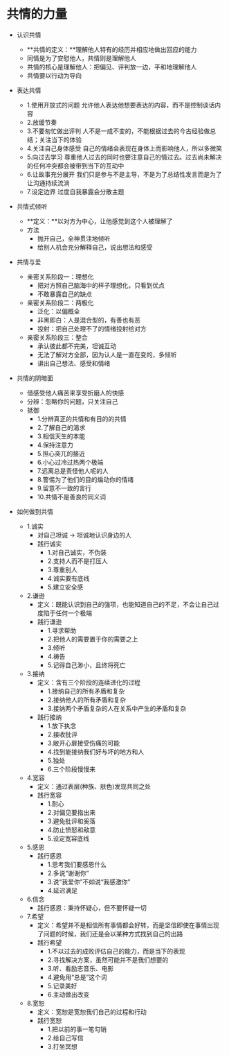 # 共情的力量

- 认识共情
  - **共情的定义：**理解他人特有的经历并相应地做出回应的能力
  - 同情是为了安慰他人，共情则是理解他人
  - 共情的核心是理解他人：把偏见、评判放一边，平和地理解他人
  - 共情要以行动为导向

- 表达共情
  - 1.使用开放式的问题
      允许他人表达他想要表达的内容，而不是控制谈话内容
  - 2.放缓节奏
  - 3.不要匆忙做出评判
      人不是一成不变的，不能根据过去的今古经验做总结；关注当下的体验
  - 4.关注自己身体感受
      自己的情绪会表现在身体上而影响他人，所以多微笑
  - 5.向过去学习
      尊重他人过去的同时也要注意自己的情过去。过去尚未解决的任何冲突都会被带到当下的互动中
  - 6.让故事充分展开
      我们只是参与不是主导，不是为了总结性发言而是为了让沟通持续流淌
  - 7.设定边界
      过度自我暴露会分散主题

- 共情式倾听
  - **定义：**以对方为中心，让他感觉到这个人被理解了
  - 方法
    - 抛开自己，全神贯注地倾听
    - 给别人机会充分解释自己，说出想法和感受

- 共情与爱
  - 亲密关系阶段一：理想化
    - 把对方照自己脑海中的样子理想化，只看到优点
    - 不敢暴露自己的缺点
  - 亲密关系阶段二：两极化
    - 泛化：以偏概全
    - 非黑即白：人是混合型的，有善也有恶
    - 投射：把自己处理不了的情绪投射给对方
  - 亲密关系阶段三：整合
    - 承认彼此都不完美，坦诚互动
    - 无法了解对方全部，因为认人是一直在变的，多倾听
    - 讲出自己想法、感受和情绪

- 共情的阴暗面
  - 借感受他人痛苦来享受折磨人的快感
  - 分辨：忽略你的问题，只关注自己
  - 抵御
    - 1.分辨真正的共情和有目的的共情
    - 2.了解自己的渴求
    - 3.相信天生的本能
    - 4.保持注意力
    - 5.担心突兀的接近
    - 6.小心过冷过热两个极端
    - 7.远离总是责怪他人呢的人
    - 8.警惕为了他们的目的煽动你的情绪
    - 9.留意不一致的言行
    - 10.共情不是善良的同义词

- 如何做到共情
  - 1.诚实
    - 对自己坦诚 -> 坦诚地认识身边的人
    - 践行诚实
      - 1.对自己诚实，不伪装
      - 2.支持人而不是打压人
      - 3.尊重别人
      - 4.诚实要有底线
      - 5.建立安全感
  - 2.谦逊
    - 定义：既能认识到自己的强项，也能知道自己的不足，不会让自己过度陷于任何一个极端
    - 践行谦逊
      - 1.寻求帮助
      - 2.把他人的需要置于你的需要之上
      - 3.倾听
      - 4.祷告
      - 5.记得自己渺小，且终将死亡
  - 3.接纳
    - 定义：含有三个阶段的连续进化的过程
      - 1.接纳自己的所有矛盾和复杂
      - 2.接纳他人的所有矛盾和复杂
      - 3.接纳两个矛盾复杂的人在关系中产生的矛盾和复杂
    - 践行接纳
      - 1.放下执念
      - 2.接收批评
      - 3.敞开心扉接受伤痛的可能
      - 4.找到能接纳我们好与坏的地方和人
      - 5.独处
      - 6.三个阶段慢慢来
  - 4.宽容
    - 定义：通过表层(种族、肤色)发现共同之处
    - 践行宽容
      - 1.耐心
      - 2.对偏见要指出来
      - 3.避免批评和奚落
      - 4.防止愤怒和敌意
      - 5.设定宽容底线
  - 5.感恩
    - 践行感恩
      - 1.思考我们要感恩什么
      - 2.多说“谢谢你”
      - 3.说“我爱你”不如说“我感激你”
      - 4.延迟满足
  - 6.信念
    - 践行感恩：秉持怀疑心，但不要怀疑一切
  - 7.希望
    - 定义：希望并不是相信所有事情都会好转，而是坚信即使在事情出现了问题的时候，我们还是会以某种方式找到自己的出路
    - 践行希望
      - 1.不以过去的成败评估自己的能力，而是当下的表现
      - 2.寻找解决方案，虽然可能并不是我们想要的
      - 3.听、看励志音乐、电影
      - 4.避免用“总是”这个词
      - 5.记录美好
      - 6.主动做出改变
  - 8.宽恕
    - 定义：宽恕是宽恕我们自己的过程和行动
    - 践行宽恕
      - 1.把以前的事一笔勾销
      - 2.给自己写信
      - 3.打坐冥想
